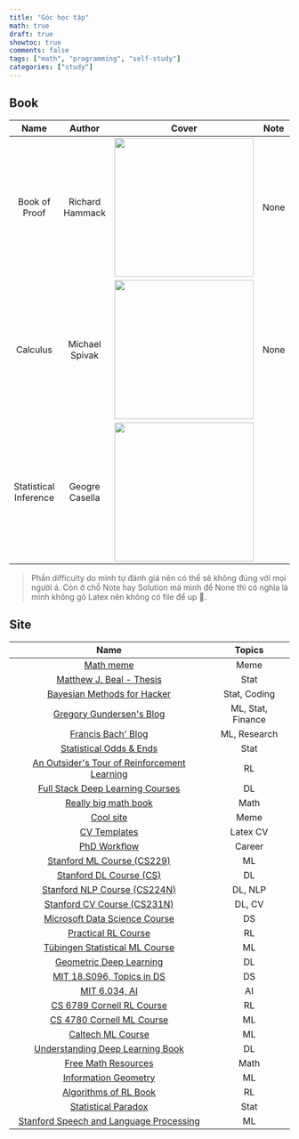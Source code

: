 ```yaml
---
title: "Góc học tập"
math: true
draft: true
showtoc: true
comments: false
tags: ["math", "programming", "self-study"]
categories: ["study"]
---
```


<style>
r { color: Red } /*  */
o { color: Orange }
bl { color: Blue }
g { color: Green }
v { color: Violet }
</style>

## Book

| Name   | Author   | Cover   | Note   | Solution   | Difficulty | Review |
| :---:  | :---:    | :---:   | :---:  | :---:      | :---:      | :---: |
| Book of Proof | Richard Hammack | <a href="https://www.people.vcu.edu/~rhammack/BookOfProof/Main.pdf"> <img src="https://m.media-amazon.com/images/I/41LZ6-3KfkL._AC_UF1000,1000_QL80_.jpg" width="250"> </a> | None | None | <g> Easy </g> | |
| Calculus | Michael Spivak | <a href="https://theswissbay.ch/pdf/Gentoomen%20Library/Maths/Calculus/Michael%20Spivak%20-%20Calculus.pdf"> <img src="https://m.media-amazon.com/images/I/31ESrmEz0-L.jpg" width="250"> </a> | None | None | <bl> Medium </bl> |
| Statistical Inference | Geogre Casella | <a href="https://mybiostats.files.wordpress.com/2015/03/casella-berger.pdf"> <img src="https://m.media-amazon.com/images/I/41XPrJNhoIL.jpg" width="250"> </a> | | | <o> Hard </o> |

> Phần difficulty do mình tự đánh giá nên có thể sẽ không đúng với mọi người á. Còn ở chỗ Note hay Solution mà mình để None thì có nghĩa là mình không gõ Latex nên không có file để up 🥲.

## Site

| Name | Topics |
| :---: | :---: |
| [Math meme](https://www.reddit.com/r/mathmemes/) | Meme |
| [Matthew J. Beal - Thesis](https://cse.buffalo.edu/faculty/mbeal/thesis/) | Stat |
| [Bayesian Methods for Hacker](https://dataorigami.net/Probabilistic-Programming-and-Bayesian-Methods-for-Hackers/) | Stat, Coding |
| [Gregory Gundersen's Blog](https://gregorygundersen.com/blog/) | ML, Stat, Finance |
| [Francis Bach' Blog](https://francisbach.com/) | ML, Research |
| [Statistical Odds & Ends](https://statisticaloddsandends.wordpress.com/) | Stat |
| [An Outsider's Tour of Reinforcement Learning](http://www.argmin.net/2018/06/25/outsider-rl/) | RL |
| [Full Stack Deep Learning Courses](https://fullstackdeeplearning.com/course/) | DL |
| [Really big math book](https://www.cis.upenn.edu/~jean/math-deep.pdf) | Math |    
| [Cool site](https://abstrusegoose.com/353) | Meme |
| [CV Templates](https://www.latextemplates.com/cat/curricula-vitae) | Latex CV |
| [PhD Workflow](https://www.reddit.com/r/Onyx_Boox/comments/12iug2o/tutorial_my_researchphd_workflow_with_a_boox/?utm_source=share&utm_medium=web2x&context=3) | Career |
| [Stanford ML Course (CS229)](https://cs229.stanford.edu/) | ML |
| [Stanford DL Course (CS)](https://cs230.stanford.edu/) | DL |
| [Stanford NLP Course (CS224N)](https://web.stanford.edu/class/cs224n/) | DL, NLP |
| [Stanford CV Course (CS231N)](http://cs231n.stanford.edu/) | DL, CV |
| [Microsoft Data Science Course](https://www.microsoft.com/en-us/research/publication/foundations-of-data-science-2/) | DS |
| [Practical RL Course](https://github.com/yandexdataschool/Practical_RL) | RL |
| [Tübingen Statistical ML Course](https://www.youtube.com/playlist?list=PL05umP7R6ij2XCvrRzLokX6EoHWaGA2cC) | ML |
| [Geometric Deep Learning](https://geometricdeeplearning.com/) | DL |
| [MIT 18.S096, Topics in DS](https://ocw.mit.edu/courses/18-s096-topics-in-mathematics-of-data-science-fall-2015/) | DS |
| [MIT 6.034, AI](https://ocw.mit.edu/courses/6-034-artificial-intelligence-fall-2010/) | AI |
| [CS 6789 Cornell RL Course](https://wensun.github.io/CS6789_fall_2021.html) | RL |
| [CS 4780 Cornell ML Course](https://www.cs.cornell.edu/courses/cs4780/2023fa/#Header) | ML |
| [Caltech ML Course](https://home.work.caltech.edu/telecourse.html) | ML |
| [Understanding Deep Learning Book](https://udlbook.github.io/udlbook/) | DL |
| [Free Math Resources](https://realnotcomplex.com/) | Math |
| [Information Geometry](https://math.ucr.edu/home/baez/information/) | ML |
| [Algorithms of RL Book](https://sites.ualberta.ca/~szepesva/rlbook.html) | RL |
| [Statistical Paradox](https://stats.stackexchange.com/questions/23779/most-interesting-statistical-paradoxes) | Stat |
| [Stanford Speech and Language Processing](https://web.stanford.edu/~jurafsky/slp3/) | ML |